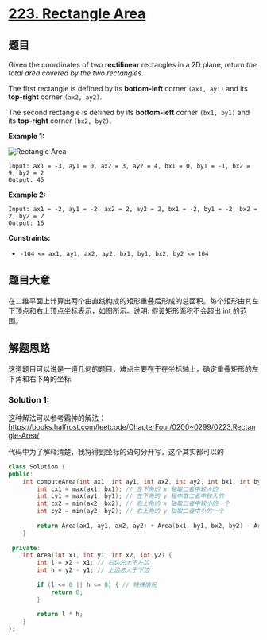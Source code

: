 # [223. Rectangle Area](https://leetcode.com/problems/rectangle-area/)

## 题目

Given the coordinates of two **rectilinear** rectangles in a 2D plane, return *the total area covered by the two rectangles*.

The first rectangle is defined by its **bottom-left** corner `(ax1, ay1)` and its **top-right** corner `(ax2, ay2)`.

The second rectangle is defined by its **bottom-left** corner `(bx1, by1)` and its **top-right** corner `(bx2, by2)`.

 

**Example 1:**

![Rectangle Area](https://assets.leetcode.com/uploads/2021/05/08/rectangle-plane.png)

```
Input: ax1 = -3, ay1 = 0, ax2 = 3, ay2 = 4, bx1 = 0, by1 = -1, bx2 = 9, by2 = 2
Output: 45
```

**Example 2:**

```
Input: ax1 = -2, ay1 = -2, ax2 = 2, ay2 = 2, bx1 = -2, by1 = -2, bx2 = 2, by2 = 2
Output: 16
```

 

**Constraints:**

- `-104 <= ax1, ay1, ax2, ay2, bx1, by1, bx2, by2 <= 104`

## 题目大意

在二维平面上计算出两个由直线构成的矩形重叠后形成的总面积。每个矩形由其左下顶点和右上顶点坐标表示，如图所示。说明: 假设矩形面积不会超出 int 的范围。

## 解题思路

这道题目可以说是一道几何的题目，难点主要在于在坐标轴上，确定重叠矩形的左下角和右下角的坐标

### Solution 1:

这种解法可以参考霜神的解法：https://books.halfrost.com/leetcode/ChapterFour/0200~0299/0223.Rectangle-Area/

代码中为了解释清楚，我将得到坐标的语句分开写，这个其实都可以的

````c++
class Solution {
public:
    int computeArea(int ax1, int ay1, int ax2, int ay2, int bx1, int by1, int bx2, int by2) {
        int cx1 = max(ax1, bx1); // 左下角的 x 轴取二者中较大的
        int cy1 = max(ay1, by1); // 左下角的 y 轴中取二者中较大的
        int cx2 = min(ax2, bx2); // 右上角的 x 轴取二者中较小的一个
        int cy2 = min(ay2, by2); // 右上角的 y 轴取二者中小的一个
        
        return Area(ax1, ay1, ax2, ay2) + Area(bx1, by1, bx2, by2) - Area(cx1, cy1, cx2, cy2);
    }
    
 private:
    int Area(int x1, int y1, int x2, int y2) {
        int l = x2 - x1; // 右边总大于左边
        int h = y2 - y1; // 上边总大于下边
        
        if (l <= 0 || h <= 0) { // 特殊情况
            return 0;
        }
        
        return l * h;
    }
};
````

